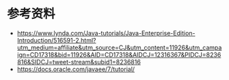 # 参考资料

* https://www.lynda.com/Java-tutorials/Java-Enterprise-Edition-Introduction/516591-2.html?utm_medium=affiliate&utm_source=CJ&utm_content=11926&utm_campaign=CD17318&bid=11926&AID=CD17318&AIDCJ=12316367&PIDCJ=8236816&SIDCJ=tweet-stream&subid1=8236816
* https://docs.oracle.com/javaee/7/tutorial/